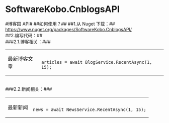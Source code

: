 SoftwareKobo.CnblogsAPI
=======================

#博客园 API#
##如何使用？##
##1.从 Nuget 下载：##
https://www.nuget.org/packages/SoftwareKobo.CnblogsAPI/
<br/>
##2.编写代码：##
<br/>
###2.1.博客相关：###
<table>
<tr>
<td>
最新博客文章
</td>
<td>
<pre><code>
articles = await BlogService.RecentAsync(1, 15);
</code></pre>
</td>
</tr>
</table>
<br/>
###2.2.新闻相关：###
<table>
<tr>
<td>
最新新闻
</td>
<td>
<pre><code>
news = await NewsService.RecentAsync(1, 15);
</code></pre>
</td>
</tr>
</table>
